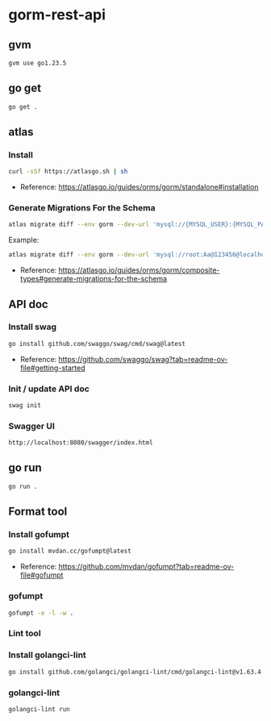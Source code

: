 # gorm-rest-api

## gvm

```sh
gvm use go1.23.5
```

## go get

```sh
go get .
```

## atlas

### Install

```sh
curl -sSf https://atlasgo.sh | sh
```

- Reference: https://atlasgo.io/guides/orms/gorm/standalone#installation

### Generate Migrations For the Schema

```sh
atlas migrate diff --env gorm --dev-url 'mysql://{MYSQL_USER}:{MYSQL_PASSWORD}@{MYSQL_HOST}/{MYSQL_DATABASE}'
```

Example:

```sh
atlas migrate diff --env gorm --dev-url 'mysql://root:Aa@123456@localhost:3306/gin_rest_api'
```

- Reference: https://atlasgo.io/guides/orms/gorm/composite-types#generate-migrations-for-the-schema

## API doc

### Install swag

```sh
go install github.com/swaggo/swag/cmd/swag@latest
```

- Reference: https://github.com/swaggo/swag?tab=readme-ov-file#getting-started

### Init / update API doc

```sh
swag init
```

### Swagger UI

```sh
http://localhost:8080/swagger/index.html
```

## go run

```sh
go run .
```

## Format tool

### Install gofumpt

```sh
go install mvdan.cc/gofumpt@latest
```

- Reference: https://github.com/mvdan/gofumpt?tab=readme-ov-file#gofumpt

### gofumpt

```sh
gofumpt -e -l -w .
```

### Lint tool

### Install golangci-lint

```sh
go install github.com/golangci/golangci-lint/cmd/golangci-lint@v1.63.4
```

### golangci-lint

```sh
golangci-lint run
```
